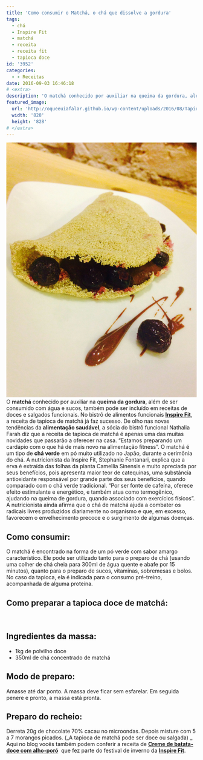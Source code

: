 ```yaml
---
title: 'Como consumir o Matchá, o chá que dissolve a gordura'
tags:
  - chá
  - Inspire Fit
  - matchá
  - receita
  - receita fit
  - tapioca doce
id: '3952'
categories:
  - - Receitas
date: 2016-09-03 16:46:18
# <extra>
description: 'O matchá conhecido por auxiliar na queima da gordura, além de ser consumido com água e sucos, também pode ser incluído em receitas de doces e salgados funcionais. No bistrô de alimentos funcionais Inspire Fit, a receita de tapioca de matchá já faz sucesso. De olho nas novas tendências da alimentação saudável, a sócia do bistrô funcional Nathalia Farah diz que a receita de tapioca de matchá é apenas uma das muitas novidades que passarão a oferecer na casa. “Estamos preparando um cardápio com o que há de mais novo na alimentação fitness”. O matchá é um tipo de chá verde em pó muito utilizado no Japão, durante a cerimônia do chá. A nutricionista da Inspire Fit, Stephanie Fontanari, explica que a erva é extraída das folhas da planta Camellia Sinensis e muito apreciada por seus benefícios, pois apresenta maior &hellip;'
featured_image: 
  url: 'http://oqueeuiafalar.github.io/wp-content/uploads/2016/08/Tapioca-de-Matcha.jpg'
  width: '828'
  height: '828'
# </extra>
---
```


![receita de tapioca fit](/wp-content/uploads/2016/08/Tapioca-de-Matcha.jpg) O **matchá** conhecido por auxiliar na q**ueima da gordura**, além de ser consumido com água e sucos, também pode ser incluído em receitas de doces e salgados funcionais. No bistrô de alimentos funcionais [**Inspire Fit**](http://www.inspirefit.com.br/), a receita de tapioca de matchá já faz sucesso. De olho nas novas tendências da **alimentação saudável**, a sócia do bistrô funcional Nathalia Farah diz que a receita de tapioca de matchá é apenas uma das muitas novidades que passarão a oferecer na casa. “Estamos preparando um cardápio com o que há de mais novo na alimentação fitness”. O matchá é um tipo de **chá verde** em pó muito utilizado no Japão, durante a cerimônia do chá. A nutricionista da Inspire Fit, Stephanie Fontanari, explica que a erva é extraída das folhas da planta Camellia Sinensis e muito apreciada por seus benefícios, pois apresenta maior teor de catequinas, uma substância antioxidante responsável por grande parte dos seus benefícios, quando comparado com o chá verde tradicional. “Por ser fonte de cafeína, oferece efeito estimulante e energético, e também atua como termogênico, ajudando na queima de gordura, quando associado com exercícios físicos”. A nutricionista ainda afirma que o chá de matchá ajuda a combater os radicais livres produzidos diariamente no organismo e que, em excesso, favorecem o envelhecimento precoce e o surgimento de algumas doenças.

## Como consumir:

O matchá é encontrado na forma de um pó verde com sabor amargo característico. Ele pode ser utilizado tanto para o preparo de chá (usando uma colher de chá cheia para 300ml de água quente e abafe por 15 minutos), quanto para o preparo de sucos, vitaminas, sobremesas e bolos. No caso da tapioca, ela é indicada para o consumo pré-treino, acompanhada de alguma proteína.

## Como preparar a tapioca doce de matchá:

 

## Ingredientes da massa:

*   1kg de polvilho doce
*   350ml de chá concentrado de matchá

## Modo de preparo:

Amasse até dar ponto. A massa deve ficar sem esfarelar. Em seguida penere e pronto, a massa está pronta.

## Preparo do recheio:

Derreta 20g de chocolate 70% cacau no microondas. Depois misture com 5 a 7 morangos picados. (_A tapioca de matchá pode ser doce ou salgada) _ Aqui no blog vocês também podem conferir a receita de [**Creme de batata-doce com alho-poró**](http://natalia.blog.br/2016/07/29/caldo-fit-aprenda-como-preparar-um-creme-de-batata-doce-com-alho-poro/)  que fez parte do festival de inverno da [**Inspire Fit**](http://www.inspirefit.com.br/).
